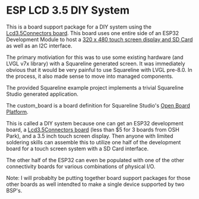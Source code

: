 # ESP LCD 3.5 DIY System

This is a board support package for a DIY system using the [Lcd3.5Connectors board](https://github.com/jacobvc/ESP32-Hardware-Boards/tree/main/Lcd3.5Connectors). This board uses one entire side of an ESP32 Development Module to host a [320 x 480 touch screen display and SD Card](http://www.lcdwiki.com/3.5inch_SPI_Module_ILI9488_SKU:MSP3520) as well as an I2C interface.

The primary motiviation for this was to use some existing hardware (and LVGL v7x library) with a Squareline generated screen. It was immediately obvious that it would be very painful to use Squareline with LVGL pre-8.0. In the process, it also made sense to move into managed components.

The provided Squareline example project implements a trivial Squareline Studio generated application.

The custom_board is a board definition for Squareline Studio's [Open Board Platform](https://docs.squareline.io/docs/obp).

This is called a DIY system because one can get an ESP32 development board, a [Lcd3.5Connectors board](https://github.com/jacobvc/ESP32-Hardware-Boards/tree/main/Lcd3.5Connectors) (less than $5 for 3 boards from OSH Park), and a 3.5 inch touch screen display. Then anyone with limited soldering skills can assemble this to utilize one half of the development board for a touch screen system with a SD Card interface.

The other half of the ESP32 can even be populated with one of the other connectivity boards for various combinations of physical I/O.

Note: I will probablty be putting together board support packages for those other boards as well intendted to make a single device supported by two BSP's.



